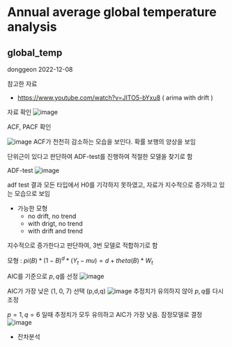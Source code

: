 # Annual average global temperature analysis

## global_temp

donggeon
2022-12-08

참고한 자료
 - https://www.youtube.com/watch?v=JITO5-bYxu8 ( arima with drift )
 

자료 확인
![image](https://user-images.githubusercontent.com/87890694/223037491-38020e78-110f-4f43-bff2-60613a51b901.png)



ACF, PACF 확인

![image](https://user-images.githubusercontent.com/87890694/223037534-63cb9172-73cf-4592-8643-1ea12e25dc46.png)
ACF가 천천히 감소하는 모습을 보인다. 확률 보행의 양상을 보임

단위근이 있다고 판단하여 ADF-test를 진행하여 적절한 모델을 찾기로 함



ADF-test
![image](https://user-images.githubusercontent.com/87890694/223038091-90348560-8f90-49fa-ba5d-c9f2af46d536.png)

adf test 결과 모든 타입에서 H0를 기각하지 못하였고,
자료가 지수적으로 증가하고 있는 모습으로 보임
 - 가능한 모형
    - no drift, no trend
    - with drigt, no trend
    - with drift and trend
    
지수적으로 증가한다고 판단하여, 3번 모델로 적합하기로 함

모형 : $pi(B) * (1-B)^d * (Y_t - mu) = d + theta(B) * W_t$


AIC를 기준으로 $p, q$를 선정
![image](https://user-images.githubusercontent.com/87890694/223039713-cce446aa-ce83-451d-950c-7c8641abb29a.png)


AIC가 가장 낮은 (1, 0, 7) 선택 (p,d,q)
![image](https://user-images.githubusercontent.com/87890694/223040010-2fa059e3-60bb-464e-b064-da627b067a5d.png)
추정치가 유의하지 않아 $p, q$를 다시 조정

$p=1, q=6$ 일때 추정치가 모두 유의하고 AIC가 가장 낮음. 잠정모델로 결정
![image](https://user-images.githubusercontent.com/87890694/223040186-2298b357-9a74-4b1b-ba39-e306b3d54321.png)


- 잔차분석


